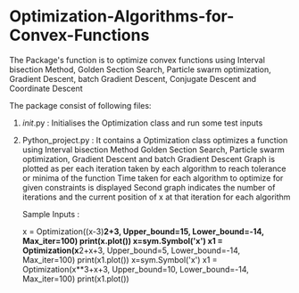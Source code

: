# Optimization-Algorithms-for-Convex-Functions
The Package's function is to optimize convex functions using Interval bisection Method,
Golden Section Search, Particle swarm optimization, Gradient Descent, batch Gradient
Descent, Conjugate Descent and Coordinate Descent

The package consist of following files:

1. _init_.py : Initialises the Optimization class and run some test inputs
2. Python_project.py : It contains a Optimization class optimizes a function using Interval bisection Method Golden Section Search, Particle swarm optimization,         Gradient Descent and batch Gradient Descent Graph is plotted as per each iteration taken by each algorithm to reach tolerance or minima of the function
    Time taken for each algorithm to optimize for given constraints is displayed
    Second graph indicates the number of iterations and the current position of x at that iteration for each algorithm
     
    Sample Inputs : 
    
    x = Optimization((x-3)**2+3, Upper_bound=15, Lower_bound=-14, Max_iter=100)
    print(x.plot())
    x=sym.Symbol('x')
    x1 = Optimization(x**2+x+3, Upper_bound=5, Lower_bound=-14, Max_iter=100)
    print(x1.plot())
    x=sym.Symbol('x')
    x1 = Optimization(x**3+x+3, Upper_bound=10, Lower_bound=-14, Max_iter=100)
    print(x1.plot())
    
    
    
 
    
